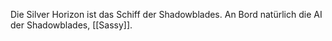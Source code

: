 Die Silver Horizon ist das Schiff der Shadowblades. An Bord natürlich die AI der Shadowblades, [[Sassy]].